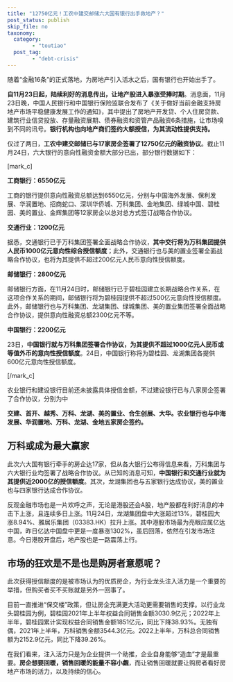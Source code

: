 ```yaml
---
title: "12750亿元！工农中建交邮储六大国有银行出手救地产？"
post_status: publish
skip_file: no
taxonomy:
  category:
        - "toutiao"
  post_tag:
        - "debt-crisis"
---
```


随着“金融16条”的正式落地，为房地产引入活水之后，国有银行也开始出手了。

**自11月23日起，陆续利好的消息传出，让地产股进入暴涨受捧时期**。消息面，11月23日晚，中国人民银行和中国银行保险监联合发布了《关于做好当前金融支持房地产市场平稳健康发展工作的通知》，其中提出了房地产开发贷、个人住房贷款、建筑行业信贷投放、存量融资展期、债券融资和资管产品融资6条措施，让市场嗅到不同的讯号。**银行机构也向地产商们签约大额授信，为其流动性提供支持。**

仅过了两日，**工农中建交邮储已与17家房企签署了12750亿元的融资协议**。截止11月24日，六大银行的意向性融资金额大部分已出，部分银行数据如下：

\[mark\_c\]

**工商银行：6550亿元**

工商的银行提供意向性融资总额达到6550亿元，分别与中国海外发展、保利发展、华润置地、招商蛇口、深圳华侨城、万科集团、金地集团、绿城中国、碧桂园、美的置业、金辉集团等12家房企以总对总方式签订战略合作协议。

**交通行业：1200亿元**

据悉，交通银行已于万科集团签署全面战略合作协议，**其中交行将为万科集团提供人民币1000亿元意向性综合授信额度**；此外，交通银行也与美的置业签署全面战略合作协议，也将为其提供不超过200亿元人民币意向性授信额度。

**邮储银行：2800亿元**

邮储银行方面，在11月24日时，邮储银行已于碧桂园建立长期战略合作关系，在这项合作关系的期间，邮储银行将为碧桂园提供不超过500亿元意向性授信额度。此外，邮储银行也与万科集团、龙湖集团、绿城集团、美的置业集团签署全面战略合作协议，提供意向性融资总额2300亿元不等。

**中国银行：2200亿元**

23日，**中国银行就与万科集团签署合作协议，为其提供不超过1000亿元人民币或等值外币的意向性授信额度**。24日，中国银行称将为碧桂园、龙湖集团各提供600亿元意向性授信额度。

\[/mark\_c\]

农业银行和建设银行目前还未披露具体授信金额，不过建设银行已与八家房企签署了合作协议，分别为中

**交建、首开、越秀、万科、龙湖、美的置业、合生创展、大华。农业银行也与中海发展、华润置地、万科、龙湖、金地五家房企签约。**

## **万科或成为最大赢家**

此次六大国有银行牵手的房企达17家，但从各大银行公布得信息来看，万科集团与六大银行业均签署了战略合作协议。从已知的消息可知，**中国银行和交通行业就为其提供近2000亿的授信额度**。其次，龙湖集团也与五家银行达成协议，美的置业也与四家银行达成合作协议。

反观金融市场也是一片欢呼之声，无论是港股还会A股，地产股都在利好消息的冲击下上涨，且连续多日上涨。11月24日，龙湖集团盘中大涨超过13%，碧桂园大涨8.94%、雅居乐集团（03383.HK）拉升上涨。其中港股市场最为亮眼应属亿达中国，昨日亿达中国盘中更是一度暴涨1302%，虽后回落，依然在引发市场注意。今日港股开盘后，地产股也是一路震荡上行。

## **市场的狂欢是不是也是购房者意愿呢？**

此次获得授信额度的是被市场认为的优质房企，为行业龙头注入活力是一个重要的举措，但购买者买不买账就是另外一回事了。

目前一直推进“保交楼”政策，但让房企充满更大活动更需要销售的支撑。以行业龙头碧桂园为例，碧桂园2021年上半年权益合同销售金额3030.9亿元；2022年上半年，碧桂园累计实现权益合同销售金额1851亿元，同比下降38.93%。无独有偶，2021年上半年，万科销售金额3544.3亿元。2022上半年，万科总合同销售额为2152.9亿元，同比下降39.26%。

在我们看来，注入活力只是为企业提供一个助推，企业自身能够“造血”才是最重要。**房企想要回暖，销售回暖的能量不容小觑**，而让销售回暖就要让购房者看好房地产市场的活力，以及持续的信心。
